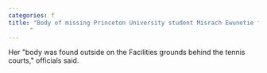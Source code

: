 ```yaml
---
categories: f
title: "Body of missing Princeton University student Misrach Ewunetie found
      "
---
```

Her "body was found outside on the Facilities grounds behind the tennis courts," officials said.

      